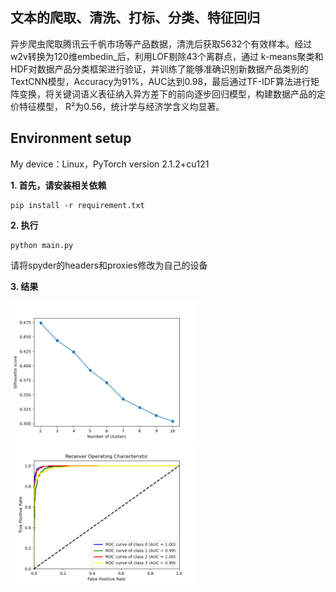 
## **文本的爬取、清洗、打标、分类、特征回归**

异步爬虫爬取腾讯云千帆市场等产品数据，清洗后获取5632个有效样本。经过w2v转换为120维embedin_后，利用LOF剔除43个离群点，通过 k-means聚类和HDF对数据产品分类框架进行验证，并训练了能够准确识别新数据产品类别的TextCNN模型，Accuracy为91%，AUC达到0.98，最后通过TF-IDF算法进行矩阵变换，将关键词语义表征纳入异方差下的前向逐步回归模型，构建数据产品的定价特征模型， R²为0.56，统计学与经济学含义均显著。

## **Environment setup**

My device：Linux，PyTorch version 2.1.2+cu121

**1. 首先，请安装相关依赖**
```shell
pip install -r requirement.txt
```
**2.  执行**
```shell
python main.py
```
请将spyder的headers和proxies修改为自己的设备

**3.  结果**

<img src="./results/Figure_1.png" alt="描述" style="width: 300px; height: 300;">
<img src="./results/Figure_2.png" alt="描述" style="width: 300px; height: 300;">
